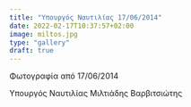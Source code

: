 ```yaml
---
title: "Υπουργός Ναυτιλίας 17/06/2014"
date: 2022-02-17T10:37:57+02:00
image: miltos.jpg
type: "gallery"
draft: true
---
```


Φωτογραφία από 17/06/2014

Υπουργός Ναυτιλίας Μιλτιάδης Βαρβιτσιώτης
